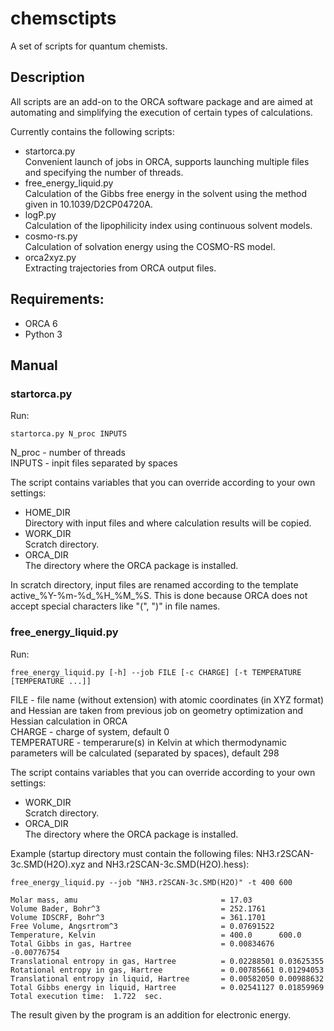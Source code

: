# chemsctipts
A set of scripts for quantum chemists.  
## Description
All scripts are an add-on to the ORCA software package and are aimed at automating and simplifying the execution of certain types of calculations.

Currently contains the following scripts:
- startorca.py  
Convenient launch of jobs in ORCA, supports launching multiple files and specifying the number of threads.
- free_energy_liquid.py  
Calculation of the Gibbs free energy in the solvent using the method given in 10.1039/D2CP04720A.
- logP.py  
Calculation of the lipophilicity index using continuous solvent models.
- cosmo-rs.py  
Calculation of solvation energy using the COSMO-RS model.
- orca2xyz.py  
Extracting trajectories from ORCA output files.
## Requirements:
- ORCA 6
- Python 3
## Manual
### startorca.py
Run:
```
startorca.py N_proc INPUTS
```
N_proc - number of threads  
INPUTS - inpit files separated by spaces

The script contains variables that you can override according to your own settings:
- HOME_DIR  
Directory with input files and where calculation results will be copied.
- WORK_DIR  
Scratch directory.
- ORCA_DIR  
The directory where the ORCA package is installed.

In scratch directory, input files are renamed according to the template active_%Y-%m-%d_%H_%M_%S. This is done because ORCA does not accept special characters like "(", ")" in file names.

### free_energy_liquid.py
Run:
```
free_energy_liquid.py [-h] --job FILE [-c CHARGE] [-t TEMPERATURE [TEMPERATURE ...]]
```
FILE - file name (without extension) with atomic coordinates (in XYZ format) and Hessian are taken from previous job on geometry optimization and Hessian calculation in ORCA  
CHARGE - charge of system, default 0  
TEMPERATURE - temperarure(s) in Kelvin at which thermodynamic parameters will be calculated (separated by spaces), default 298

The script contains variables that you can override according to your own settings:
- WORK_DIR  
Scratch directory.
- ORCA_DIR  
The directory where the ORCA package is installed.

Example (startup directory must contain the following files: NH3.r2SCAN-3c.SMD(H2O).xyz and NH3.r2SCAN-3c.SMD(H2O).hess):
```
free_energy_liquid.py --job "NH3.r2SCAN-3c.SMD(H2O)" -t 400 600
```
```
Molar mass, amu                                = 17.03
Volume Bader, Bohr^3                           = 252.1761
Volume IDSCRF, Bohr^3                          = 361.1701
Free Volume, Angsrtrom^3                       = 0.07691522
Temperature, Kelvin                            = 400.0		600.0
Total Gibbs in gas, Hartree                    = 0.00834676	-0.00776754
Translational entropy in gas, Hartree          = 0.02288501	0.03625355
Rotational entropy in gas, Hartree             = 0.00785661	0.01294053
Translational entropy in liquid, Hartree       = 0.00582050	0.00988632	
Total Gibbs energy in liquid, Hartree          = 0.02541127	0.01859969	
Total execution time:  1.722  sec.
```
The result given by the program is an addition for electronic energy.
